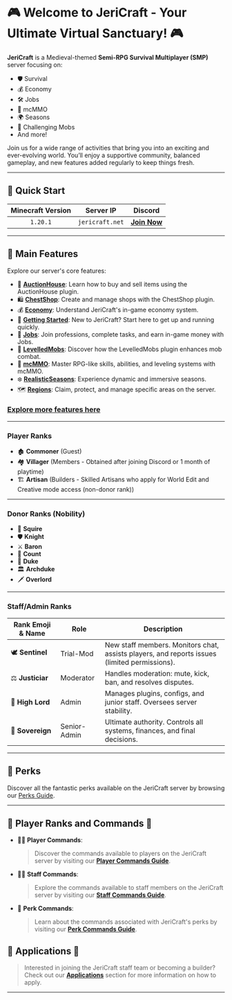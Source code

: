 # 🎮 Welcome to JeriCraft - Your Ultimate Virtual Sanctuary! 🎮

**JeriCraft** is a Medieval-themed **Semi-RPG Survival Multiplayer (SMP)** server focusing on:

- 🛡️ Survival
- 💰 Economy
- 🛠️ Jobs
- 🎯 mcMMO
- 🌍 Seasons
- 💪 Challenging Mobs
- And more!

Join us for a wide range of activities that bring you into an exciting and ever-evolving world. You’ll enjoy a
supportive community, balanced gameplay, and new features added regularly to keep things fresh.

---

## 🚀 Quick Start

| **Minecraft Version** |  **Server IP**  |                  **Discord**                  |
|:---------------------:|:---------------:|:---------------------------------------------:|
|       `1.20.1`        | `jericraft.net` | [**Join Now**](https://discord.gg/wuVcM9AZrr) |

---

## 📝 Main Features

Explore our server's core features:

- 📢 [**AuctionHouse**](/MINECRAFT/guides/AuctionHouse.md): Learn how to buy and sell items using the AuctionHouse
  plugin.
- 🛍️ [**ChestShop**](/MINECRAFT/guides/ChestShop.md): Create and manage shops with the ChestShop plugin.
- 💰 [**Economy**](/MINECRAFT/guides/Economy.md): Understand JeriCraft's in-game economy system.
- 🌟 [**Getting Started**](/MINECRAFT/guides/GettingStarted.md): New to JeriCraft? Start here to get up and running
  quickly.
- 💼 [**Jobs**](/MINECRAFT/guides/Jobs.md): Join professions, complete tasks, and earn in-game money with Jobs.
- 🦾 [**LevelledMobs**](/MINECRAFT/guides/LevelledMobs.md): Discover how the LevelledMobs plugin enhances mob combat.
- 🔱 [**mcMMO**](/MINECRAFT/guides/mcMMO.md): Master RPG-like skills, abilities, and leveling systems with mcMMO.
- ❄️ [**RealisticSeasons**](/MINECRAFT/guides/RealisticSeasons.md): Experience dynamic and immersive seasons.
- 🗺️ [**Regions**](/MINECRAFT/guides/Regions.md): Claim, protect, and manage specific areas on the server.

### [Explore more features here](/MINECRAFT/features/features.md)

---

### Player Ranks

- 🏚️ **Commoner** (Guest)
- 🏘️ **Villager** (Members - Obtained after joining Discord or 1 month of playtime)
- 🏗️ **Artisan**  (Builders - Skilled Artisans who apply for World Edit and Creative mode access (non-donor rank))

---

### Donor Ranks (Nobility)

- 📜 **Squire**
- 🛡️ **Knight**
- ⚔️ **Baron**
- 🏹 **Count**
- 🏰 **Duke**
- 🏛️ **Archduke**
- 🗡️ **Overlord**

---

### Staff/Admin Ranks

| Rank Emoji & Name | Role         | Description                                                                                  |  
|-------------------|--------------|----------------------------------------------------------------------------------------------|  
| 🕊️ **Sentinel**  | Trial-Mod    | New staff members. Monitors chat, assists players, and reports issues (limited permissions). |  
| ⚖️ **Justiciar**  | Moderator    | Handles moderation: mute, kick, ban, and resolves disputes.                                  |  
| 🔱 **High Lord**  | Admin        | Manages plugins, configs, and junior staff. Oversees server stability.                       |  
| 👑 **Sovereign**  | Senior-Admin | Ultimate authority. Controls all systems, finances, and final decisions.                     |

---

## 🎁 Perks

Discover all the fantastic perks available on the JeriCraft server by browsing
our [Perks Guide](/MINECRAFT/webstore/store.md).

---

## 👥 Player Ranks and Commands 👥

- 👨‍💼 **Player Commands**:
  > Discover the commands available to players on the JeriCraft server by visiting
  our [**Player Commands Guide**](/MINECRAFT/commands/PLAYER-COMMANDS.md).

- 👨‍💼 **Staff Commands**:
  > Explore the commands available to staff members on the JeriCraft server by visiting
  our [**Staff Commands Guide**](/MINECRAFT/commands/STAFF-COMMANDS.md).

- 🌟 **Perk Commands**:
  > Learn about the commands associated with JeriCraft's perks by visiting
  our [**Perk Commands Guide**](/MINECRAFT/commands/PLAYER-COMMANDS.md).

## 📝 Applications 📝

> Interested in joining the JeriCraft staff team or becoming a builder? Check out
> our [**Applications**](https://github.com/Chalwk/JeriCraftDocs/issues/new/choose) section for more information on how
> to apply.

---